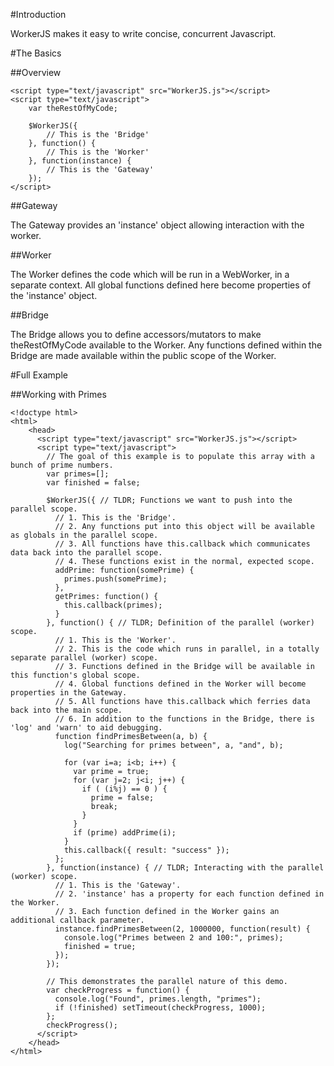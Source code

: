 #Introduction

WorkerJS makes it easy to write concise, concurrent Javascript.

#The Basics

##Overview

	<script type="text/javascript" src="WorkerJS.js"></script>
	<script type="text/javascript">
		var theRestOfMyCode;
	
		$WorkerJS({
			// This is the 'Bridge'
		}, function() { 
			// This is the 'Worker'
		}, function(instance) {
			// This is the 'Gateway'
		});
	</script>

##Gateway

The Gateway provides an 'instance' object allowing interaction with the worker.

##Worker

The Worker defines the code which will be run in a WebWorker, in a separate context.
All global functions defined here become properties of the 'instance' object.

##Bridge

The Bridge allows you to define accessors/mutators to make theRestOfMyCode available to the Worker.
Any functions defined within the Bridge are made available within the public scope of the Worker.


#Full Example

##Working with Primes

	<!doctype html>
	<html>
		<head>
		  <script type="text/javascript" src="WorkerJS.js"></script>
		  <script type="text/javascript">
		    // The goal of this example is to populate this array with a bunch of prime numbers.
		    var primes=[];
		    var finished = false;
		    
		    $WorkerJS({ // TLDR; Functions we want to push into the parallel scope.
		      // 1. This is the 'Bridge'.
		      // 2. Any functions put into this object will be available as globals in the parallel scope.
		      // 3. All functions have this.callback which communicates data back into the parallel scope.
		      // 4. These functions exist in the normal, expected scope.
		      addPrime: function(somePrime) {
		        primes.push(somePrime);
		      },
		      getPrimes: function() {
		        this.callback(primes);
		      }
		    }, function() { // TLDR; Definition of the parallel (worker) scope.
		      // 1. This is the 'Worker'.
		      // 2. This is the code which runs in parallel, in a totally separate parallel (worker) scope. 
		      // 3. Functions defined in the Bridge will be available in this function's global scope.
		      // 4. Global functions defined in the Worker will become properties in the Gateway.
		      // 5. All functions have this.callback which ferries data back into the main scope.
		      // 6. In addition to the functions in the Bridge, there is 'log' and 'warn' to aid debugging.
		      function findPrimesBetween(a, b) {
		        log("Searching for primes between", a, "and", b);
		        
		        for (var i=a; i<b; i++) {
		          var prime = true;
		          for (var j=2; j<i; j++) {
		            if ( (i%j) == 0 ) {
		              prime = false;
		              break;
		            }
		          }
		          if (prime) addPrime(i);
		        }
		        this.callback({ result: "success" });
		      };
		    }, function(instance) { // TLDR; Interacting with the parallel (worker) scope.
		      // 1. This is the 'Gateway'.
		      // 2. 'instance' has a property for each function defined in the Worker.
		      // 3. Each function defined in the Worker gains an additional callback parameter.
		      instance.findPrimesBetween(2, 1000000, function(result) {
		        console.log("Primes between 2 and 100:", primes);
		        finished = true;
		      });
		    });
		    
		    // This demonstrates the parallel nature of this demo.
		    var checkProgress = function() {
		      console.log("Found", primes.length, "primes");
		      if (!finished) setTimeout(checkProgress, 1000);
		    };
		    checkProgress();
		  </script>
		</head>
	</html>


